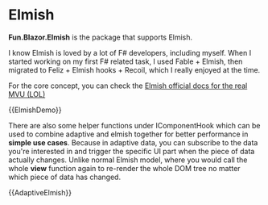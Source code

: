 # Elmish

**Fun.Blazor.Elmish** is the package that supports Elmish.

I know Elmish is loved by a lot of F# developers, including myself. When I started working on my first F# related task, I used Fable + Elmish, then migrated to Feliz + Elmish hooks + Recoil, which I really enjoyed at the time.

For the core concept, you can check the [Elmish official docs for the real MVU (LOL)](https://elmish.github.io/elmish/)

{{ElmishDemo}}

There are also some helper functions under IComponentHook which can be used to combine adaptive and elmish together for better performance in **simple use cases**. Because in adaptive data, you can subscribe to the data you're interested in and trigger the specific UI part when the piece of data actually changes. Unlike normal Elmish model, where you would call the whole **view** function again to re-render the whole DOM tree no matter which piece of data has changed.

{{AdaptiveElmish}}